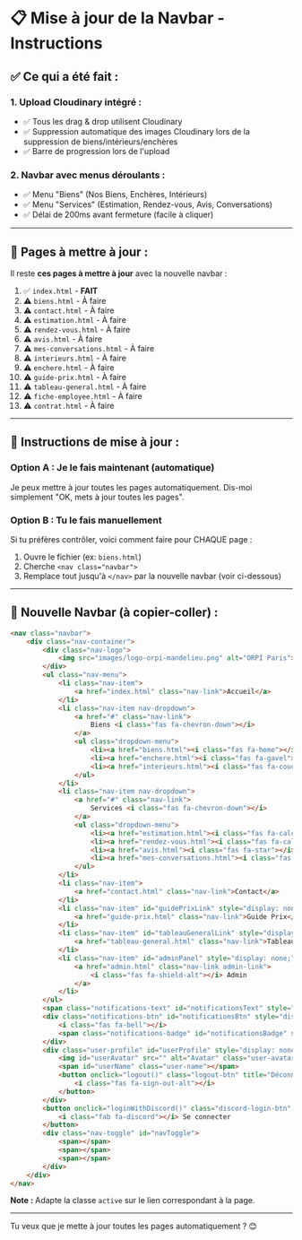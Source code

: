 # 📋 Mise à jour de la Navbar - Instructions

## ✅ Ce qui a été fait :

### **1. Upload Cloudinary intégré :**
- ✅ Tous les drag & drop utilisent Cloudinary
- ✅ Suppression automatique des images Cloudinary lors de la suppression de biens/intérieurs/enchères
- ✅ Barre de progression lors de l'upload

### **2. Navbar avec menus déroulants :**
- ✅ Menu "Biens" (Nos Biens, Enchères, Intérieurs)
- ✅ Menu "Services" (Estimation, Rendez-vous, Avis, Conversations)
- ✅ Délai de 200ms avant fermeture (facile à cliquer)

---

## 📝 Pages à mettre à jour :

Il reste **ces pages à mettre à jour** avec la nouvelle navbar :

1. ✅ `index.html` - **FAIT**
2. ⚠️ `biens.html` - À faire
3. ⚠️ `contact.html` - À faire
4. ⚠️ `estimation.html` - À faire
5. ⚠️ `rendez-vous.html` - À faire
6. ⚠️ `avis.html` - À faire
7. ⚠️ `mes-conversations.html` - À faire
8. ⚠️ `interieurs.html` - À faire
9. ⚠️ `enchere.html` - À faire
10. ⚠️ `guide-prix.html` - À faire
11. ⚠️ `tableau-general.html` - À faire
12. ⚠️ `fiche-employee.html` - À faire
13. ⚠️ `contrat.html` - À faire

---

## 🔧 Instructions de mise à jour :

### **Option A : Je le fais maintenant (automatique)**
Je peux mettre à jour toutes les pages automatiquement. Dis-moi simplement "OK, mets à jour toutes les pages".

### **Option B : Tu le fais manuellement**
Si tu préfères contrôler, voici comment faire pour CHAQUE page :

1. Ouvre le fichier (ex: `biens.html`)
2. Cherche `<nav class="navbar">`
3. Remplace tout jusqu'à `</nav>` par la nouvelle navbar (voir ci-dessous)

---

## 📄 Nouvelle Navbar (à copier-coller) :

```html
<nav class="navbar">
    <div class="nav-container">
        <div class="nav-logo">
            <img src="images/logo-orpi-mandelieu.png" alt="ORPI Paris">
        </div>
        <ul class="nav-menu">
            <li class="nav-item">
                <a href="index.html" class="nav-link">Accueil</a>
            </li>
            <li class="nav-item nav-dropdown">
                <a href="#" class="nav-link">
                    Biens <i class="fas fa-chevron-down"></i>
                </a>
                <ul class="dropdown-menu">
                    <li><a href="biens.html"><i class="fas fa-home"></i> Nos Biens</a></li>
                    <li><a href="enchere.html"><i class="fas fa-gavel"></i> Enchères</a></li>
                    <li><a href="interieurs.html"><i class="fas fa-couch"></i> Intérieurs</a></li>
                </ul>
            </li>
            <li class="nav-item nav-dropdown">
                <a href="#" class="nav-link">
                    Services <i class="fas fa-chevron-down"></i>
                </a>
                <ul class="dropdown-menu">
                    <li><a href="estimation.html"><i class="fas fa-calculator"></i> Estimation</a></li>
                    <li><a href="rendez-vous.html"><i class="fas fa-calendar-alt"></i> Rendez-vous</a></li>
                    <li><a href="avis.html"><i class="fas fa-star"></i> Avis</a></li>
                    <li><a href="mes-conversations.html"><i class="fas fa-comments"></i> Conversations</a></li>
                </ul>
            </li>
            <li class="nav-item">
                <a href="contact.html" class="nav-link">Contact</a>
            </li>
            <li class="nav-item" id="guidePrixLink" style="display: none;">
                <a href="guide-prix.html" class="nav-link">Guide Prix</a>
            </li>
            <li class="nav-item" id="tableauGeneralLink" style="display: none;">
                <a href="tableau-general.html" class="nav-link">Tableau</a>
            </li>
            <li class="nav-item" id="adminPanel" style="display: none;">
                <a href="admin.html" class="nav-link admin-link">
                    <i class="fas fa-shield-alt"></i> Admin
                </a>
            </li>
        </ul>
        <span class="notifications-text" id="notificationsText" style="display: none;"></span>
        <div class="notifications-btn" id="notificationsBtn" style="display: none;" onclick="toggleNotifications()">
            <i class="fas fa-bell"></i>
            <span class="notifications-badge" id="notificationsBadge" style="display: none;">0</span>
        </div>
        <div class="user-profile" id="userProfile" style="display: none;">
            <img id="userAvatar" src="" alt="Avatar" class="user-avatar">
            <span id="userName" class="user-name"></span>
            <button onclick="logout()" class="logout-btn" title="Déconnexion">
                <i class="fas fa-sign-out-alt"></i>
            </button>
        </div>
        <button onclick="loginWithDiscord()" class="discord-login-btn" id="discordLoginBtn">
            <i class="fab fa-discord"></i> Se connecter
        </button>
        <div class="nav-toggle" id="navToggle">
            <span></span>
            <span></span>
            <span></span>
        </div>
    </div>
</nav>
```

**Note :** Adapte la classe `active` sur le lien correspondant à la page.

---

Tu veux que je mette à jour toutes les pages automatiquement ? 😊

